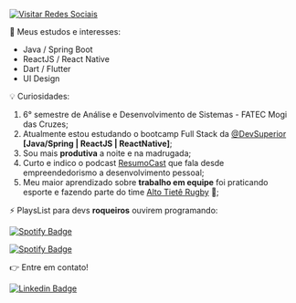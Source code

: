 <a href="https://linktr.ee/biacoelho"><img src="https://i.imgur.com/XEJwpRZ.png" title="Visitar Redes Sociais" /></a>

<!--
**biacoelho/biacoelho** is a ✨ _special_ ✨ repository because its `README.md` (this file) appears on your GitHub profile.

Here are some ideas to get you started:

- 🔭 I’m currently working on ...
- 🌱 I’m currently learning ...
- 👯 I’m looking to collaborate on ...
- 🤔 I’m looking for help with ...
- 💬 Ask me about ...
- 📫 How to reach me: ...
- 😄 Pronouns: ...
- ⚡ Fun fact: ...


[![Youtube Badge](https://img.shields.io/badge/-YouTube-FF0000)](https://www.youtube.com/user/BeatrizDadalto25/)
[![Linkedin Badge](https://img.shields.io/badge/-Linkedin-%230080ff)](https://www.linkedin.com/in/biacoelho/)
-->

:dart: Meus estudos e interesses:

- Java / Spring Boot
- ReactJS / React Native
- Dart / Flutter
- UI Design


:bulb: Curiosidades:

1. 6° semestre de Análise e Desenvolvimento de Sistemas - FATEC Mogi das Cruzes;
2. Atualmente estou estudando o bootcamp Full Stack da [@DevSuperior](https://github.com/devsuperior) **[Java/Spring | ReactJS | ReactNative]**;
3. Sou mais **produtiva** a noite e na madrugada;
4. Curto e indico o podcast [ResumoCast](https://www.resumocast.com.br) que fala desde empreendedorismo a desenvolvimento pessoal;
5. Meu maior aprendizado sobre **trabalho em equipe** foi praticando esporte e fazendo parte do time [Alto Tietê Rugby](https://www.instagram.com/altotieterugby) 🏉;


⚡ PlaysList para devs **roqueiros** ouvirem programando:

[![Spotify Badge](https://img.shields.io/badge/Instrumental%20Madness-Spotify-sucess)](https://open.spotify.com/playlist/37i9dQZF1DWUk47CLxI4Uo?si=KC8xEY-XQ52UUYx0iqBcFA)


[![Spotify Badge](https://img.shields.io/badge/Vampire%20Party-Spotify-sucess)](https://open.spotify.com/playlist/16aetRuek20SdGN5L8Gi41?si=Vf5jJ0KeQT-KBj86O0kKYA)

👉 Entre em contato!



[![Linkedin Badge](https://img.shields.io/badge/-LinkedIn-blue?style=for-the-badge&logo=Linkedin&logoColor=white&link=https://www.linkedin.com/in/biacoelho)](https://www.linkedin.com/in/biacoelho)
